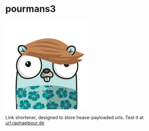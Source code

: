 # pourmans3

![logo](logo.png)

Link shortener, designed to store heave-payloaded urls. Test it at [url.raphaelpour.de](https://url.raphaelpour.de)
